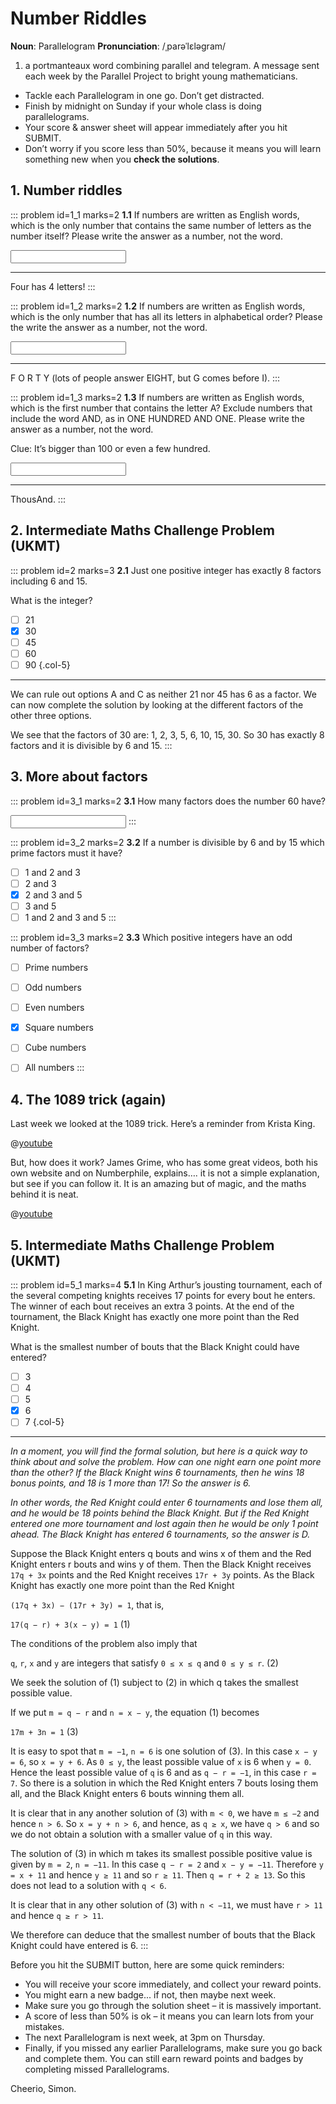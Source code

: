 # Number Riddles

<div class="dictionary">

__Noun__: Parallelogram
__Pronunciation__: /ˌparəˈlɛləɡram/

1. a portmanteaux word combining parallel and telegram. A message sent each
week by the Parallel Project to bright young mathematicians.

</div>

*	Tackle each Parallelogram in one go. Don’t get distracted.
*	Finish by midnight on Sunday if your whole class is doing parallelograms.
*	Your score & answer sheet will appear immediately after you hit SUBMIT.
*	Don’t worry if you score less than 50%, because it means you will learn something new when you __check the solutions__.


## 1. Number riddles

::: problem id=1_1 marks=2
__1.1__ If numbers are written as English words, which is the only number that contains the same number of letters as the number itself? Please write the answer as a number, not the word.

<input solution="4"/>

---

Four has 4 letters!
:::

::: problem id=1_2 marks=2
__1.2__ If numbers are written as English words, which is the only number that has all its letters in alphabetical order? Please the write the answer as a number, not the word.

<input solution="40"/>

---

F O R T Y (lots of people answer EIGHT, but G comes before I).
:::

::: problem id=1_3 marks=2
__1.3__ If numbers are written as English words, which is the first number that contains the letter A? Exclude numbers that include the word AND, as in ONE HUNDRED AND ONE. Please write the answer as a number, not the word.

Clue: It’s bigger than 100 or even a few hundred.

<input solution="1,000"/>

---

ThousAnd.
:::


## 2. Intermediate Maths Challenge Problem (UKMT)
<!--- 2014 (7) --->

::: problem id=2 marks=3
__2.1__ Just one positive integer has exactly 8 factors including 6 and 15.  

What is the integer?

* [ ] 21
* [x] 30
* [ ] 45
* [ ] 60
* [ ] 90
{.col-5}

---

We can rule out options A and C as neither 21 nor 45 has 6 as a factor. We can now complete the solution by looking at the different factors of the other three options.  

We see that the factors of 30 are: 1, 2, 3, 5, 6, 10, 15, 30. So 30 has exactly 8 factors and it is divisible by 6 and 15.
:::


## 3. More about factors

::: problem id=3_1 marks=2
__3.1__ How many factors does the number 60 have?

<input solution="12"/>
:::

::: problem id=3_2 marks=2
__3.2__ If a number is divisible by 6 and by 15 which prime factors must it have?

* [ ] 1 and 2 and 3
* [ ] 2 and 3
* [x] 2 and 3 and 5
* [ ] 3 and 5
* [ ] 1 and 2 and 3 and 5
:::

::: problem id=3_3 marks=2
__3.3__ Which positive integers have an odd number of factors?

* [ ] Prime numbers
* [ ] Odd numbers
* [ ] Even numbers
* [x] Square numbers
* [ ] Cube numbers
* [ ] All numbers
:::


## 4. The 1089 trick (again)

Last week we looked at the 1089 trick. Here’s a reminder from Krista King.

@[youtube](rNInNmcgAiY?rel=0)

But, how does it work? James Grime, who has some great videos, both his own website and on Numberphile, explains…. it is not a simple explanation, but see if you can follow it. It is an amazing but of magic, and the maths behind it is neat.

@[youtube](ee0xnIywEqk?rel=0)


## 5. Intermediate Maths Challenge Problem (UKMT)
<!--- 2014 (21) --->

::: problem id=5_1 marks=4
__5.1__ In King Arthur’s jousting tournament, each of the several competing knights receives 17 points for every bout he enters. The winner of each bout receives an extra 3 points. At the end of the tournament, the Black Knight has exactly one more point than the Red Knight.  

What is the smallest number of bouts that the Black Knight could have entered?

* [ ] 3
* [ ] 4
* [ ] 5
* [x] 6
* [ ] 7
{.col-5}

---

_In a moment, you will find the formal solution, but here is a quick way to think about and solve the problem. How can one night earn one point more than the other? If the Black Knight wins 6 tournaments, then he wins 18 bonus points, and 18 is 1 more than 17! So the answer is 6._

_In other words, the Red Knight could enter 6 tournaments and lose them all, and he would be 18 points behind the Black Knight. But if the Red Knight entered one more tournament and lost again then he would be only 1 point ahead. The Black Knight has entered 6 tournaments, so the answer is D._

Suppose the Black Knight enters q bouts and wins x of them and the Red Knight enters r bouts and wins y of them. Then the Black Knight receives `17q + 3x` points and the Red Knight receives `17r + 3y` points. As the Black Knight has exactly one more point than the Red Knight  

`(17q + 3x) − (17r + 3y) = 1`, that is,  

`17(q − r) + 3(x − y) = 1` (1)  

The conditions of the problem also imply that  

`q`, `r`, `x` and `y` are integers that satisfy `0 ≤ x ≤ q` and `0 ≤ y ≤ r`. (2)  

We seek the solution of (1) subject to (2) in which q takes the smallest possible value.  

If we put `m = q − r` and `n = x − y`, the equation (1) becomes  

`17m + 3n = 1` (3)  

It is easy to spot that `m = −1`, `n = 6` is one solution of (3). In this case `x − y = 6`, so `x = y + 6`. As `0 ≤ y`, the least possible value of `x` is 6 when `y = 0`. Hence the least possible value of `q` is 6 and as `q − r = −1`, in this case `r = 7`. So there is a solution in which the Red Knight enters 7 bouts losing them all, and the Black Knight enters 6 bouts winning them all.  

It is clear that in any another solution of (3) with `m < 0`, we have `m ≤ −2` and hence `n > 6`. So `x = y + n > 6`, and hence, as `q ≥ x`, we have `q > 6` and so we do not obtain a solution with a smaller value of `q` in this way.  

The solution of (3) in which m takes its smallest possible positive value is given by `m = 2`, `n = −11`. In this case `q − r = 2` and `x − y = −11`. Therefore `y = x + 11` and hence `y ≥ 11` and so `r ≥ 11`. Then `q = r + 2 ≥ 13`. So this does not lead to a solution with `q < 6`.  

It is clear that in any other solution of (3) with `n < −11`, we must have `r > 11` and hence `q ≥ r > 11`.  

We therefore can deduce that the smallest number of bouts that the Black Knight could have entered is 6.
:::


Before you hit the SUBMIT button, here are some quick reminders:

*	You will receive your score immediately, and collect your reward points.
*	You might earn a new badge... if not, then maybe next week.
*	Make sure you go through the solution sheet – it is massively important.
*	A score of less than 50% is ok – it means you can learn lots from your mistakes.
*	The next Parallelogram is next week, at 3pm on Thursday.
*	Finally, if you missed any earlier Parallelograms, make sure you go back and complete them. You can still earn reward points and badges by completing missed Parallelograms.

Cheerio,
Simon.
